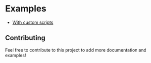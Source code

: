 # Examples

- [With custom scripts](./with-custom-scripts/)

## Contributing

Feel free to contribute to this project to add more documentation and examples!
